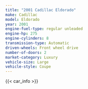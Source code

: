 ```yaml
---
title: "2001 Cadillac Eldorado"
make: Cadillac
model: Eldorado
year: 2001
engine-fuel-type: regular unleaded
engine-hp: 275
engine-cylinders: 8
transmission-type: Automatic
driven-wheels: Front wheel drive
number-of-doors: 2
market-category: Luxury
vehicle-size: Large
vehicle-style: Coupe
---
```


{{< car_info >}}
